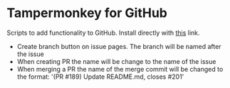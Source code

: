 # Tampermonkey for GitHub

Scripts to add functionality to GitHub. Install directly with [this][ge-raw] link.  
 - Create branch button on issue pages. The branch will be named after the issue
 - When creating PR the name will be change to the name of the issue
 - When merging a PR the name of the merge commit will be changed to the format: '(PR #189) Update README.md, closes #201'
 

  
[ge-raw]: https://github.com/holmbergjonas/github-browser-scripts/blob/main/github-extensions.user.js

